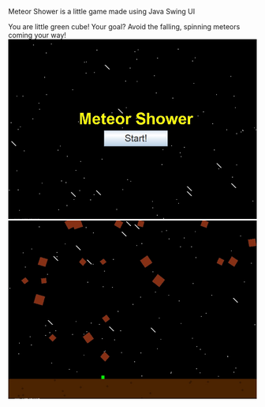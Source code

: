Meteor Shower is a little game made using Java Swing UI

You are little green cube! Your goal? Avoid the falling, spinning meteors coming your way!
![Screenshot](titleScreen_MS.jpg)
![Screenshot](gamePlayer.jpg)
